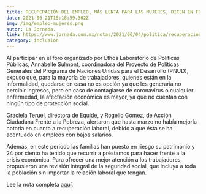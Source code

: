 ```yaml
---
title: RECUPERACIÓN DEL EMPLEO, MÁS LENTA PARA LAS MUJERES, DICEN EN FORO
date: 2021-06-21T15:18:59.362Z
img: /img/empleo-mujeres.png
autor: La Jornada.
link: https://www.jornada.com.mx/notas/2021/06/04/politica/recuperacion-del-empleo-mas-lenta-para-las-mujeres-dicen-en-foro/
category: inclusion
---
```

<!--StartFragment-->

Al participar en el foro organizado por Ethos Laboratorio de Políticas Públicas, Annabelle Sulmont, coordinadora del Proyecto de Políticas Generales del Programa de Naciones Unidas para el Desarrollo (PNUD), expuso que, para la mayoría de trabajadores, quienes están en la informalidad, quedarse en casa no es opción ya que les generaría no percibir ingresos, pero en caso de contagiarse de coronavirus o cualquier enfermedad, la afectación económica es mayor, ya que no cuentan con ningún tipo de protección social.

Graciela Teruel, directora de Equide, y Rogelio Gómez, de Acción Ciudadana Frente a la Pobreza, alertaron que hasta marzo no había mejoría notoria en cuanto a recuperación laboral, debido a que ésta se ha acentuado en empleos con bajos salarios.

Además, en este periodo las familias han puesto en riesgo su patrimonio y 24 por ciento ha tenido que recurrir a préstamos para hacer frente a la crisis económica. Para ofrecer una mejor atención a los trabajadores, propusieron una revisión integral de la seguridad social, que incluya a toda la población sin importar la relación laboral que tengan.

Lee la nota completa [aquí](https://www.jornada.com.mx/notas/2021/06/04/politica/recuperacion-del-empleo-mas-lenta-para-las-mujeres-dicen-en-foro/).

<!--EndFragment-->